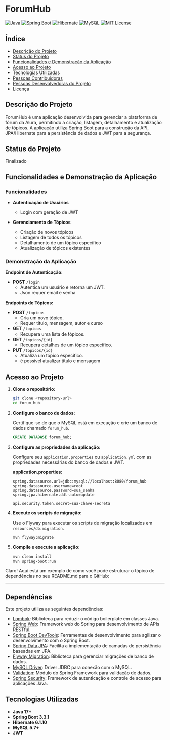 # ForumHub
[![Java](https://img.shields.io/badge/Java-17+-orange.svg)](https://www.oracle.com/java/technologies/javase-jdk17-downloads.html)
[![Spring Boot](https://img.shields.io/badge/Spring%20Boot-3.3.1-brightgreen.svg)](https://spring.io/projects/spring-boot)
[![Hibernate](https://img.shields.io/badge/Hibernate-6.1.10-blue.svg)](https://hibernate.org/)
[![MySQL](https://img.shields.io/badge/MySQL-5.7+-blue.svg)](https://www.mysql.com/)
[![MIT License](https://img.shields.io/badge/License-MIT-yellow.svg)](LICENSE)

## Índice

- [Descrição do Projeto](#descrição-do-projeto)
- [Status do Projeto](#status-do-projeto)
- [Funcionalidades e Demonstração da Aplicação](#funcionalidades-e-demonstração-da-aplicação)
- [Acesso ao Projeto](#acesso-ao-projeto)
- [Tecnologias Utilizadas](#tecnologias-utilizadas)
- [Pessoas Contribuidoras](#pessoas-contribuidoras)
- [Pessoas Desenvolvedoras do Projeto](#pessoas-desenvolvedoras-do-projeto)
- [Licença](#licença)

## Descrição do Projeto

ForumHub é uma aplicação desenvolvida para gerenciar a plataforma de fórum da Alura, permitindo a criação, listagem, detalhamento e atualização de tópicos. A aplicação utiliza Spring Boot para a construção da API, JPA/Hibernate para a persistência de dados e JWT para a segurança.

## Status do Projeto
Finalizado


## Funcionalidades e Demonstração da Aplicação

### Funcionalidades

- **Autenticação de Usuários**
  - Login com geração de JWT

- **Gerenciamento de Tópicos**
  - Criação de novos tópicos
  - Listagem de todos os tópicos
  - Detalhamento de um tópico específico
  - Atualização de tópicos existentes

### Demonstração da Aplicação

**Endpoint de Autenticação:**

- **POST** `/login`
  - Autentica um usuário e retorna um JWT.
  - Json requer email e senha

  
**Endpoints de Tópicos:**

- **POST** `/topicos`
  - Cria um novo tópico.
  - Requer titulo, mensagem, autor e curso
- **GET** `/topicos`
  - Recupera uma lista de tópicos.
- **GET** `/topicos/{id}`
  - Recupera detalhes de um tópico específico.
- **PUT** `/topicos/{id}`
  - Atualiza um tópico específico.
  - é possível atualizar titulo e mensagem 

## Acesso ao Projeto

1. **Clone o repositório:**

   ```bash
   git clone <repository-url>
   cd forum_hub
   ```

2. **Configure o banco de dados:**

   Certifique-se de que o MySQL está em execução e crie um banco de dados chamado `forum_hub`.

   ```sql
   CREATE DATABASE forum_hub;
   ```

3. **Configure as propriedades da aplicação:**

   Configure seu `application.properties` ou `application.yml` com as propriedades necessárias do banco de dados e JWT.

   **application.properties:**

   ```properties
   spring.datasource.url=jdbc:mysql://localhost:8080/forum_hub
   spring.datasource.username=root
   spring.datasource.password=sua_senha
   spring.jpa.hibernate.ddl-auto=update

   api.security.token.secret=sua-chave-secreta
   ```

4. **Execute os scripts de migração:**

   Use o Flyway para executar os scripts de migração localizados em `resources/db.migration`.

   ```bash
   mvn flyway:migrate
   ```

5. **Compile e execute a aplicação:**

   ```bash
   mvn clean install
   mvn spring-boot:run
   ```

Claro! Aqui está um exemplo de como você pode estruturar o tópico de dependências no seu README.md para o GitHub:

---

## Dependências

Este projeto utiliza as seguintes dependências:

- [Lombok](https://projectlombok.org/): Biblioteca para reduzir o código boilerplate em classes Java.
- [Spring Web](https://spring.io/guides/gs/serving-web-content/): Framework web do Spring para desenvolvimento de APIs RESTful.
- [Spring Boot DevTools](https://docs.spring.io/spring-boot/docs/current/reference/html/using.html#using.devtools): Ferramentas de desenvolvimento para agilizar o desenvolvimento com o Spring Boot.
- [Spring Data JPA](https://spring.io/projects/spring-data-jpa): Facilita a implementação de camadas de persistência baseadas em JPA.
- [Flyway Migration](https://flywaydb.org/): Biblioteca para gerenciar migrações de banco de dados.
- [MySQL Driver](https://dev.mysql.com/downloads/connector/j/): Driver JDBC para conexão com o MySQL.
- [Validation](https://docs.spring.io/spring-framework/docs/current/reference/html/core.html#validation): Módulo do Spring Framework para validação de dados.
- [Spring Security](https://spring.io/projects/spring-security): Framework de autenticação e controle de acesso para aplicações Java.


## Tecnologias Utilizadas

- **Java 17+**
- **Spring Boot 3.3.1**
- **Hibernate 6.1.10**
- **MySQL 5.7+**
- **JWT**
